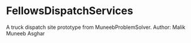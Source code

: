 # FellowsDispatchServices
A truck dispatch site prototype from MuneebProblemSolver.
Author: Malik Muneeb Asghar 
